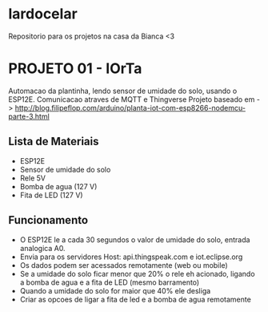 # lardocelar
Repositorio para os projetos na casa da Bianca &lt;3

# PROJETO 01 - IOrTa
Automacao da plantinha, lendo sensor de umidade do solo, usando o ESP12E.
Comunicacao atraves de MQTT e Thingverse
Projeto baseado em -> http://blog.filipeflop.com/arduino/planta-iot-com-esp8266-nodemcu-parte-3.html

## Lista de Materiais
  - ESP12E
  - Sensor de umidade do solo
  - Rele 5V
  - Bomba de agua (127 V)
  - Fita de LED (127 V)
  
## Funcionamento
  - O ESP12E le a cada 30 segundos o valor de umidade do solo, entrada analogica A0. 
  - Envia para os servidores Host: api.thingspeak.com e iot.eclipse.org
  - Os dados podem ser acessados remotamente (web ou mobile)
  - Se a umidade do solo ficar menor que 20% o rele eh acionado, ligando a bomba de agua e a fita de LED (mesmo barramento)
  - Quando a umidade do solo for maior que 40% ele desliga
  - Criar as opcoes de ligar a fita de led e a bomba de agua remotamente
  
